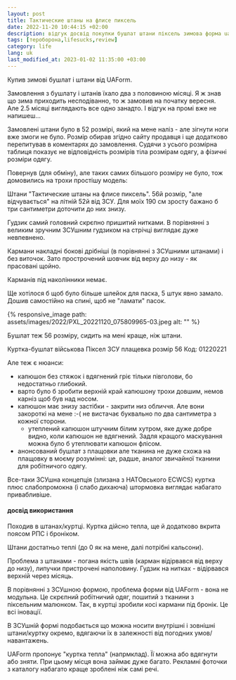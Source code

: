 ```yaml
---
layout: post
title: Тактические штаны на флисе пиксель
date: 2022-11-20 10:44:15 +02:00
description: відгук досвід покупки бушлат штани піксель зимова форма uaform
tags: [тероборона,lifesucks,review]
category: life
lang: uk
last_modified_at: 2023-01-02 11:35:00 +03:00
---
```


Купив зимові бушлат і штани від UAForm.

Замовлення з бушлату і штанів їхало два з половиною місяці.
Я ж знав що зима приходить несподіванно, то ж замовив на початку вересня.
Але 2.5 місяці виглядають все одно занадто.
І відгук на промі вже не напишеш...

Замовлені штани було в 52 розмірі, який на мене наліз - але зігнути ноги вже змоги не було. 
Розмір обирав згідно сайту продавця і ще додатково перепитував в коментарях до замовлення.
Судячи з усього розмірна таблиця показує не відповідність розмірів тіла розмірам одягу, а фізичні розміри одягу.

Повернув (для обміну), але таких самих більшого розміру не було, тож домовились на трохи простішу модель:

Штани "Тактические штаны на флисе пиксель". 56й розмір, "але відчувається" на літній 52й від ЗСУ. Для моїх 190 см зросту бажано б три сантиметри доточити до них знизу. 

Гудзик самий головний скрєпно пришитий нитками.
В порівнянні з великим зручним ЗСУшним гудзиком на стрічці виглядає дуже невпевнено.

Кармани накладні бокові дрібніші (в порівнянні з ЗСУшними штанами) і без виточок.
Зато прострочений шовчик від верху до низу - як прасовані щойно.

Карманів під наколінники немає.

Ще хотілося б щоб було більше шлейок для паска, 5 штук явно замало. Дошив самостійно на спині, щоб не "ламати" пасок.

{% responsive_image path: assets/images/2022/PXL_20221120_075809965-03.jpeg alt: "" %}

Бушлат теж 56 розміру, сидить на мені краще, ніж штани.

Куртка-бушлат військова Піксел ЗСУ плащевка розмір 56
Код: 01220221

Але теж є нюанси:

- капюшон без стяжок і вдягнений гріє тільки півголови, бо недостатньо глибокий.
- варто було б зробити верхній край капюшону трохи довшим, немов карніз щоб був над носом.
- капюшон має знизу застібки - закрити низ обличчя.
  Але вони закороткі на мене :-( не вистачає буквально по два сантиметра з кожної сторони.
  - утеплений капюшон штучним білим хутром, яке дуже добре видно, коли капюшон не вдягнений.
  Задля кращого маскування можна було б утеплювати капюшон флісом.
- анонсований бушлат з плащовки але тканина не дуже схожа на плащовку в моєму розумінні:
  це, радше, аналог звичайної тканини для робітничого одягу.
  
Все-таки ЗСУшна концепція (злизана з НАТОвського ECWCS) куртка плюс слабопромокна (і слабо дихаюча) штормовка виглядає набагато привабливіше.

#### досвід використання
Походив в штанах/куртці.
Куртка дійсно тепла, ще й додатково вкрита поясом РПС і броніком.

Штани достатньо теплі (до 0 як на мене, далі потрібні кальсони).

Проблема з штанами - погана якість швів (карман відірвався від верху до низу), липучки пристрочені наполовину.
Гудзик на нитках - відірвався верхній через місяць.

В порівнянні з ЗСУшною формою, проблема форми від UAForm - вона не модульна.
Це скрєпний робітничий одяг, пошитий з тканини з піксельним малюнком.
Так, в куртці зробили косі кармани під бронік.
Це всі іновації.

В ЗСУшній формі подобається що можна носити внутрішні і зовнішні штани/куртку окремо, вдягаючи їх в залежності від погодних умов/навантажень.

UAForm пропонує "куртка тепла" (напрмклад).
Її можна або вдягнути або зняти. 
При цьому місця вона займає дуже багато.
Рекламні фоточки з каталогу набагато краще зроблені ніж самі речі.